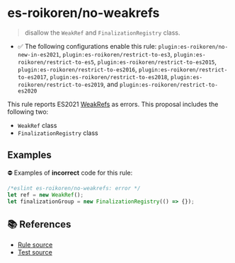 # es-roikoren/no-weakrefs
> disallow the `WeakRef` and `FinalizationRegistry` class.

- ✅ The following configurations enable this rule: `plugin:es-roikoren/no-new-in-es2021`, `plugin:es-roikoren/restrict-to-es3`, `plugin:es-roikoren/restrict-to-es5`, `plugin:es-roikoren/restrict-to-es2015`, `plugin:es-roikoren/restrict-to-es2016`, `plugin:es-roikoren/restrict-to-es2017`, `plugin:es-roikoren/restrict-to-es2018`, `plugin:es-roikoren/restrict-to-es2019`, and `plugin:es-roikoren/restrict-to-es2020`

This rule reports ES2021 [WeakRefs](https://github.com/tc39/proposal-weakrefs) as errors.
This proposal includes the following two:

- `WeakRef` class
- `FinalizationRegistry` class

## Examples

⛔ Examples of **incorrect** code for this rule:

```js
/*eslint es-roikoren/no-weakrefs: error */
let ref = new WeakRef();
let finalizationGroup = new FinalizationRegistry(() => {});
```

## 📚 References

- [Rule source](https://github.com/roikoren755/eslint-plugin-es/blob/v1.0.0/src/rules/no-weakrefs.ts)
- [Test source](https://github.com/roikoren755/eslint-plugin-es/blob/v1.0.0/tests/src/rules/no-weakrefs.ts)
